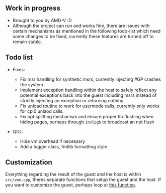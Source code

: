 ## Work in progress
- Brought to you by AMD-V :D
- Although the project can run and works fine, there are issues with certain mechanisms as mentioned in the following todo-list which need some changes to be fixed, currently these features are turned off to remain stable.


## Todo list
- Fixes:
    - Fix msr handling for synthetic msrs, currently injecting #GP crashes the system
    - Implement exception handling within the host to safely reflect any potential exceptions back into the guest including msrs instead of strictly injecting an exception or returning nothing
    - Fix unload routine to work for usermode calls, currently only works for cpl0 unlaod calls.
    - Fix npt splitting mechanism and ensure proper tlb flushing when hiding pages, perhaps through `invlpgb` to broadcast an npt flush

- QOL:
    - Hide vm overhead if necessary
    - Add a logger class, fmtlib formatting style
	
## Customization
Everything regarding the result of the guest and the host is within `src/vmm.cpp`, theres separate functions that setup the guest and the host. If you want to customize the guest, perhaps loop at [this function](https://github.com/Hxnter999/vmm/blob/main/source/vmm.cpp#L101).

